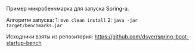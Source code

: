 Пример микробенчмарка для запуска Spring-а.

Алгоритм запуска:
1: `mvn clean install`
2: `java -jar target/benchmarks.jar`

Исходники взяты из репозитория:
https://github.com/dsyer/spring-boot-startup-bench